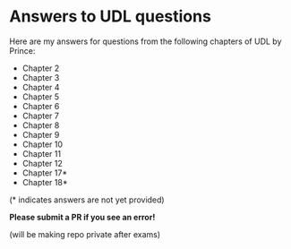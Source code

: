 # Answers to UDL questions

Here are my answers for questions from the following chapters of UDL by Prince:

* Chapter 2
* Chapter 3
* Chapter 4
* Chapter 5
* Chapter 6
* Chapter 7
* Chapter 8
* Chapter 9
* Chapter 10
* Chapter 11
* Chapter 12
* Chapter 17*
* Chapter 18*


(\* indicates answers are not yet provided)

**Please submit a PR if you see an error!**

(will be making repo private after exams)